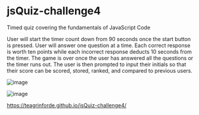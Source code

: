 # jsQuiz-challenge4
Timed quiz covering the fundamentals of JavaScript Code

User will start the timer count down from 90 seconds once the start button is pressed. User will answer one question at a time. Each correct response is worth ten points while each incorrect response deducts 10 seconds from the timer. The game is over once the user has answered all the questions or the timer runs out. The user is then prompted to input their initials so that their score can be scored, stored, ranked, and compared to previous users.

![image](https://user-images.githubusercontent.com/101753839/176305021-91dd7403-2423-4f62-aed5-ef5a33f03113.png)

![image](https://user-images.githubusercontent.com/101753839/176305202-f1b985ed-6c06-4983-89f2-a2c870f8c8c5.png)

https://teagrinforde.github.io/jsQuiz-challenge4/ 
